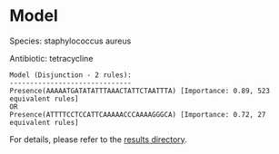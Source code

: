 
# Model

Species: staphylococcus aureus

Antibiotic: tetracycline

```
Model (Disjunction - 2 rules):
------------------------------
Presence(AAAAATGATATATTTAAACTATTCTAATTTA) [Importance: 0.89, 523 equivalent rules]
OR
Presence(ATTTTCCTCCATTCAAAAACCCAAAAGGGCA) [Importance: 0.72, 27 equivalent rules]

```

For details, please refer to the [results directory](../../../../../results/scm_b/staphylococcus%20aureus/tetracycline/repeat_2/).

